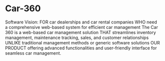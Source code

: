 # Car-360
Software Vision:
FOR car dealerships and car rental companies WHO need a comprehensive web-based system for efficient car management The Car 360 is a web-based car management solution THAT streamlines inventory management, maintenance tracking, sales, and customer relationships UNLIKE traditional management methods or generic software solutions OUR PRODUCT offering advanced functionalities and user-friendly interface for seamless car management.
